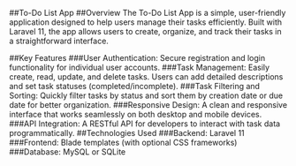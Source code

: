 ##To-Do List App
##Overview
The To-Do List App is a simple, user-friendly application designed to help users manage their tasks efficiently. Built with Laravel 11, the app allows users to create, organize, and track their tasks in a straightforward interface.

##Key Features
###User Authentication: Secure registration and login functionality for individual user accounts.
###Task Management: Easily create, read, update, and delete tasks. Users can add detailed descriptions and set task statuses (completed/incomplete).
###Task Filtering and Sorting: Quickly filter tasks by status and sort them by creation date or due date for better organization.
###Responsive Design: A clean and responsive interface that works seamlessly on both desktop and mobile devices.
###API Integration: A RESTful API for developers to interact with task data programmatically.
##Technologies Used
###Backend: Laravel 11
###Frontend: Blade templates (with optional CSS frameworks)
###Database: MySQL or SQLite
